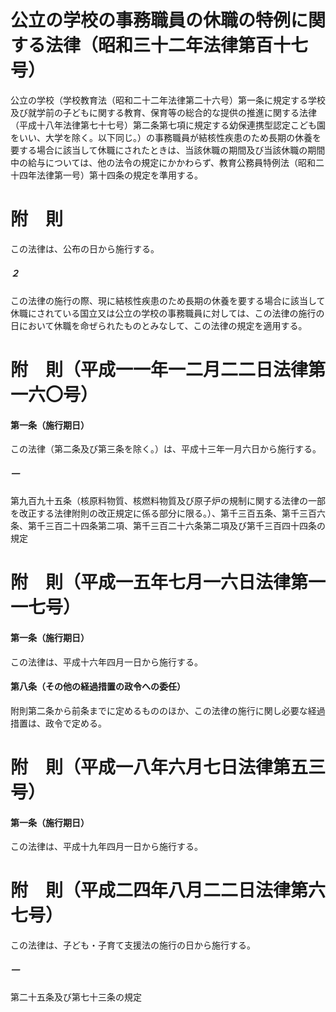 # 公立の学校の事務職員の休職の特例に関する法律（昭和三十二年法律第百十七号）
公立の学校（学校教育法（昭和二十二年法律第二十六号）第一条に規定する学校及び就学前の子どもに関する教育、保育等の総合的な提供の推進に関する法律（平成十八年法律第七十七号）第二条第七項に規定する幼保連携型認定こども園をいい、大学を除く。以下同じ。）の事務職員が結核性疾患のため長期の休養を要する場合に該当して休職にされたときは、当該休職の期間及び当該休職の期間中の給与については、他の法令の規定にかかわらず、教育公務員特例法（昭和二十四年法律第一号）第十四条の規定を準用する。
# 附　則
この法律は、公布の日から施行する。
##### ２
この法律の施行の際、現に結核性疾患のため長期の休養を要する場合に該当して休職にされている国立又は公立の学校の事務職員に対しては、この法律の施行の日において休職を命ぜられたものとみなして、この法律の規定を適用する。
# 附　則（平成一一年一二月二二日法律第一六〇号）
#### 第一条（施行期日）
この法律（第二条及び第三条を除く。）は、平成十三年一月六日から施行する。
##### 一
第九百九十五条（核原料物質、核燃料物質及び原子炉の規制に関する法律の一部を改正する法律附則の改正規定に係る部分に限る。）、第千三百五条、第千三百六条、第千三百二十四条第二項、第千三百二十六条第二項及び第千三百四十四条の規定
# 附　則（平成一五年七月一六日法律第一一七号）
#### 第一条（施行期日）
この法律は、平成十六年四月一日から施行する。
#### 第八条（その他の経過措置の政令への委任）
附則第二条から前条までに定めるもののほか、この法律の施行に関し必要な経過措置は、政令で定める。
# 附　則（平成一八年六月七日法律第五三号）
#### 第一条（施行期日）
この法律は、平成十九年四月一日から施行する。
# 附　則（平成二四年八月二二日法律第六七号）
この法律は、子ども・子育て支援法の施行の日から施行する。
##### 一
第二十五条及び第七十三条の規定
